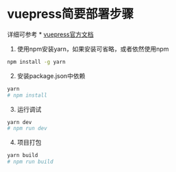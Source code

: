 # vuepress简要部署步骤
详细可参考 * [vuepress官方文档](https://www.vuepress.cn/)
1. 使用npm安装yarn，如果安装可省略，或者依然使用npm
``` bash
npm install -g yarn
```
2. 安装package.json中依赖
``` bash
yarn 
# npm install
```
3. 运行调试
``` bash 
yarn dev
# npm run dev
```
4. 项目打包
``` bash 
yarn build
# npm run build
```

